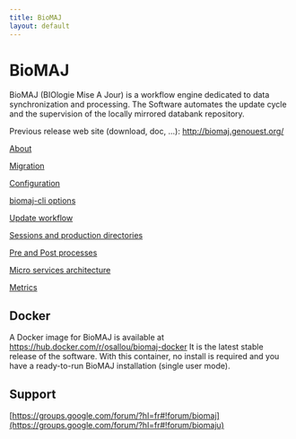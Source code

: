 ```yaml
---
title: BioMAJ
layout: default
---
```


# BioMAJ

BioMAJ (BIOlogie Mise A Jour) is a workflow engine dedicated to data synchronization and processing. The Software automates the update cycle and the supervision of the locally mirrored databank repository.

Previous release web site (download, doc, ...): http://biomaj.genouest.org/

[About](/About)

[Migration](Migration)

[Configuration](configuration)

[biomaj-cli options](biomaj-cli_options)

[Update workflow](update_workflow)

[Sessions and production directories](Sessions_and_production_directories)

[Pre and Post processes](Pre_and_Post_processes)

[Micro services architecture](Micro_services_architecture)

[Metrics](Metrics)

## Docker

A Docker image for BioMAJ is available at https://hub.docker.com/r/osallou/biomaj-docker
It is the latest stable release of the software. With this container, no install is required and you have a ready-to-run BioMAJ installation (single user mode).

## Support

[https://groups.google.com/forum/?hl=fr#!forum/biomaj](https://groups.google.com/forum/?hl=fr#!forum/biomaju)
